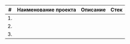 | #    | Наименование проекта                | Описание                                                     | Стек                                                         |
| ---- | ------------------------------------------------------------ | ------------------------------------------------------------ | ------------------------------------------------------------ |
| 1.   |  |        |
| 2.   |  |  |
| 3.   |  |              |  |
